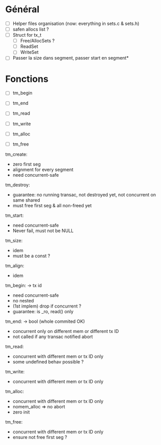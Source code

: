 # Général
- [ ] Helper files organisation (now: everything in sets.c & sets.h)
- [ ] safen allocs list ?
- [ ] Struct for tx_t
  - [ ] Free/AllocSets ?
  - [ ] ReadSet
  - [ ] WriteSet
- [ ] Passer la size dans segment, passer start en segment*
# Fonctions
- [ ] tm_begin
- [ ] tm_end
- [ ] tm_read
- [ ] tm_write
- [ ] tm_alloc
- [ ] tm_free



tm_create:
- zero first seg
- alignment for every segment
- need concurrent-safe

tm_destroy:
- guarantee: no running transac, not destroyed yet, not concurrent on same shared
- must free first seg & all non-freed yet

tm_start:
- need concurrent-safe
- Never fail, must not be NULL

tm_size:
- idem
- must be a const ?

tm_align:
- idem

tm_begin: -> tx id
- need concurrent-safe
- no nested
- (1st implem) drop if concurrent ?
- guarantee: is _ro, read() only

tm_end: -> bool (whole commited OK)
- concurrent only on different mem or different tx ID
- not called if any transac notified abort

tm_read:
- concurrent with different mem or tx ID only
- some undefined behav possible ?

tm_write:
- concurrent with different mem or tx ID only

tm_alloc:
- concurrent with different mem or tx ID only
- nomem_alloc => no abort
- zero init

tm_free:
- concurrent with different mem or tx ID only
- ensure not free first seg ?


